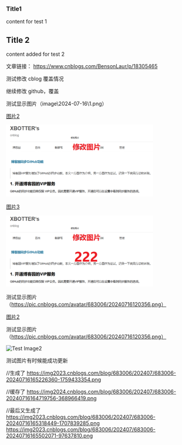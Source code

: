 ### Title1

content for test 1

## Title 2

content added for test 2

文章链接： https://www.cnblogs.com/BensonLaur/p/18305465


测试修改 cblog 覆盖情况

继续修改 github，覆盖

测试显示图片（image\2024-07-16\1.png）

[图片2](image\2024-07-16\2.png)

<img src="image\2024-07-16\2.png" alt="图片2" width="400">

[图片3](image\2024-07-16\3.png)

<img src="image\2024-07-16\3.png" alt="图片3" width="400">


测试显示图片（https://pic.cnblogs.com/avatar/683006/20240716120356.png）

[图片2](https://pic.cnblogs.com/avatar/683006/20240716120356.png)


测试显示图片（https://pic.cnblogs.com/avatar/683006/20240716120356.png）


<img src="https://pic.cnblogs.com/avatar/683006/20240716120356.png" alt="Test Image2" width="400">

测试图片有时候能成功更新

//生成了
https://img2023.cnblogs.com/blog/683006/202407/683006-20240716165226360-1759433354.png

//缓存了
https://img2024.cnblogs.com/blog/683006/202407/683006-20240716164719756-368966419.png

//最后又生成了
https://img2023.cnblogs.com/blog/683006/202407/683006-20240716165318449-1707839285.png
https://img2023.cnblogs.com/blog/683006/202407/683006-20240716165502071-97637810.png
